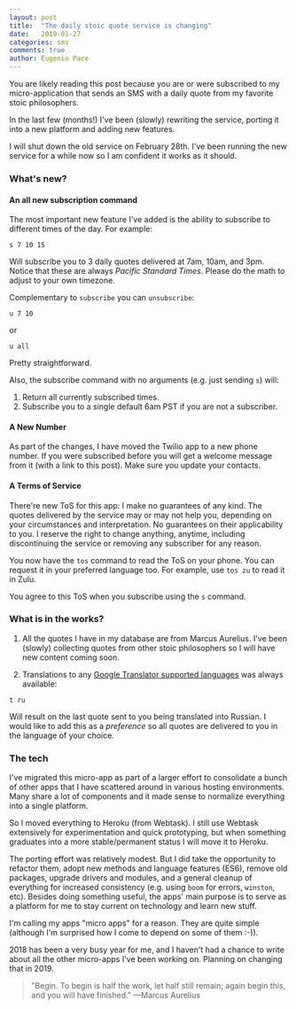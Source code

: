 ```yaml
---
layout: post
title:  "The daily stoic quote service is changing"
date:   2019-01-27
categories: sms
comments: true
author: Eugenio Pace
---
```


You are likely reading this post because you are or were subscribed to my micro-application that sends an SMS with a daily quote from my favorite stoic philosophers.

In the last few (months!) I've been (slowly) rewriting the service, porting it into a new platform and adding new features.

I will shut down the old service on February 28th. I've been running the new service for a while now so I am confident it works as it should.

### What's new?

#### An all new subscription command

The most important new feature I've added is the ability to subscribe to different times of the day. For example:

```
s 7 10 15
```

Will subscribe you to 3 daily quotes delivered at 7am, 10am, and 3pm. Notice that these are always *Pacific Standard Times*. Please do the math to adjust to your own timezone.

Complementary to `subscribe` you can `unsubscribe`:

```
u 7 10
```

or

```
u all
```

Pretty straightforward.

Also, the subscribe command with no arguments (e.g. just sending `s`) will:

1. Return all currently subscribed times.
2. Subscribe you to a single default 6am PST if you are not a subscriber.

#### A New Number
As part of the changes, I have moved the Twilio app to a new phone number. If you were subscribed before you will get a welcome message from it (with a link to this post). Make sure you update your contacts.

#### A Terms of Service
There're new ToS for this app: I make no guarantees of any kind. The quotes delivered by the service may or may not help you, depending on your circumstances and interpretation. No guarantees on their applicability to you. I reserve the right to change anything, anytime, including discontinuing the service or removing any subscriber for any reason. 

You now have the `tos` command to read the ToS on your phone. You can request it in your preferred language too. For example, use `tos zu` to read it in Zulu. 

You agree to this ToS when you subscribe using the `s` command. 

### What is in the works?

1. All the quotes I have in my database are from Marcus Aurelius. I've been (slowly) collecting quotes from other stoic philosophers so I will have new content coming soon.

2. Translations to any [Google Translator supported languages](https://translate.google.com/intl/en/about/languages/) was always available:

```
t ru
```

Will result on the last quote sent to you being translated into Russian. I would like to add this as a _preference_ so all quotes are delivered to you in the language of your choice.

### The tech

I've migrated this micro-app as part of a larger effort to consolidate a bunch of other apps that I have scattered around in various hosting environments. Many share a lot of components and it made sense to normalize everything into a single platform.

So I moved everything to Heroku (from Webtask). I still use Webtask extensively for experimentation and quick prototyping, but when something graduates into a more stable/permanent status I will move it to Heroku.

The porting effort was relatively modest. But I did take the opportunity to refactor them, adopt new methods and language features (ES6), remove old packages, upgrade drivers and modules, and a general cleanup of everything for increased consistency (e.g. using `boom` for errors, `winston`, etc). Besides doing something useful, the apps' main purpose is to serve as a platform for me to stay current on technology and learn new stuff.

I'm calling my apps "micro apps" for a reason. They are quite simple (although I'm surprised how I come to depend on some of them :-)). 

2018 has been a very busy year for me, and I haven't had a chance to write about all the other micro-apps I've been working on. Planning on changing that in 2019.

> "Begin. To begin is half the work, let half still remain; again begin this, and you will have finished." —Marcus Aurelius